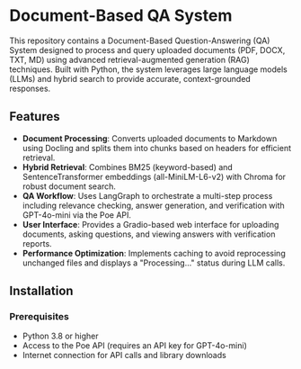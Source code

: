 # Document-Based QA System

This repository contains a Document-Based Question-Answering (QA) System designed to process and query uploaded documents (PDF, DOCX, TXT, MD) using advanced retrieval-augmented generation (RAG) techniques. Built with Python, the system leverages large language models (LLMs) and hybrid search to provide accurate, context-grounded responses.

## Features
- **Document Processing**: Converts uploaded documents to Markdown using Docling and splits them into chunks based on headers for efficient retrieval.
- **Hybrid Retrieval**: Combines BM25 (keyword-based) and SentenceTransformer embeddings (all-MiniLM-L6-v2) with Chroma for robust document search.
- **QA Workflow**: Uses LangGraph to orchestrate a multi-step process including relevance checking, answer generation, and verification with GPT-4o-mini via the Poe API.
- **User Interface**: Provides a Gradio-based web interface for uploading documents, asking questions, and viewing answers with verification reports.
- **Performance Optimization**: Implements caching to avoid reprocessing unchanged files and displays a "Processing..." status during LLM calls.

## Installation

### Prerequisites
- Python 3.8 or higher
- Access to the Poe API (requires an API key for GPT-4o-mini)
- Internet connection for API calls and library downloads
